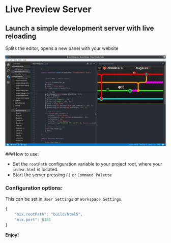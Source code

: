 # Live Preview Server
## Launch a simple development server with live reloading
Splits the editor, opens a new panel with your website

![preview](img/preview.png)

###How to use:

* Set the `rootPath` configuration variable to your project root, where your `index.html` is located. 
* Start the server pressing `F1` or `Command Palette`

### Configuration options:
This can be set in `User Settings` or `Workspace Settings`.

```javascript
{
    "mix.rootPath": "build/html5",
    "mix.port": 8181
}
```
**Enjoy!**
